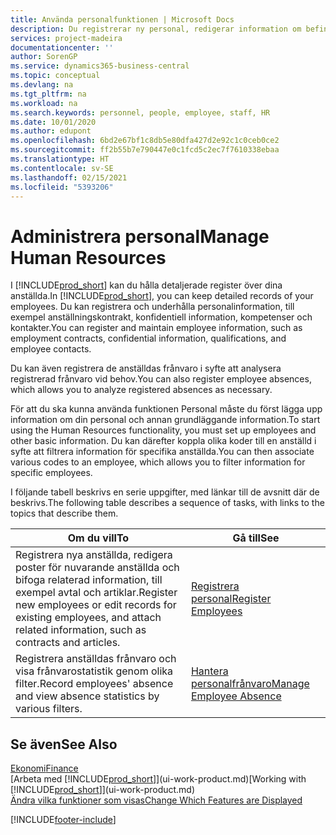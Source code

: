 ```yaml
---
title: Använda personalfunktionen | Microsoft Docs
description: Du registrerar ny personal, redigerar information om befintlig personal och registrerar och analyserar frånvaro.
services: project-madeira
documentationcenter: ''
author: SorenGP
ms.service: dynamics365-business-central
ms.topic: conceptual
ms.devlang: na
ms.tgt_pltfrm: na
ms.workload: na
ms.search.keywords: personnel, people, employee, staff, HR
ms.date: 10/01/2020
ms.author: edupont
ms.openlocfilehash: 6bd2e67bf1c8db5e80dfa427d2e92c1c0ceb0ce2
ms.sourcegitcommit: ff2b55b7e790447e0c1fcd5c2ec7f7610338ebaa
ms.translationtype: HT
ms.contentlocale: sv-SE
ms.lasthandoff: 02/15/2021
ms.locfileid: "5393206"
---
```

# <a name="manage-human-resources"></a><span data-ttu-id="0290d-103">Administrera personal</span><span class="sxs-lookup"><span data-stu-id="0290d-103">Manage Human Resources</span></span>
<span data-ttu-id="0290d-104">I [!INCLUDE[prod_short](includes/prod_short.md)] kan du hålla detaljerade register över dina anställda.</span><span class="sxs-lookup"><span data-stu-id="0290d-104">In [!INCLUDE[prod_short](includes/prod_short.md)], you can keep detailed records of your employees.</span></span> <span data-ttu-id="0290d-105">Du kan registrera och underhålla personalinformation, till exempel anställningskontrakt, konfidentiell information, kompetenser och kontakter.</span><span class="sxs-lookup"><span data-stu-id="0290d-105">You can register and maintain employee information, such as employment contracts, confidential information, qualifications, and employee contacts.</span></span>

<span data-ttu-id="0290d-106">Du kan även registrera de anställdas frånvaro i syfte att analysera registrerad frånvaro vid behov.</span><span class="sxs-lookup"><span data-stu-id="0290d-106">You can also register employee absences, which allows you to analyze registered absences as necessary.</span></span>

<span data-ttu-id="0290d-107">För att du ska kunna använda funktionen Personal måste du först lägga upp information om din personal och annan grundläggande information.</span><span class="sxs-lookup"><span data-stu-id="0290d-107">To start using the Human Resources functionality, you must set up employees and other basic information.</span></span> <span data-ttu-id="0290d-108">Du kan därefter koppla olika koder till en anställd i syfte att filtrera information för specifika anställda.</span><span class="sxs-lookup"><span data-stu-id="0290d-108">You can then associate various codes to an employee, which allows you to filter information for specific employees.</span></span>

<span data-ttu-id="0290d-109">I följande tabell beskrivs en serie uppgifter, med länkar till de avsnitt där de beskrivs.</span><span class="sxs-lookup"><span data-stu-id="0290d-109">The following table describes a sequence of tasks, with links to the topics that describe them.</span></span>

| <span data-ttu-id="0290d-110">Om du vill</span><span class="sxs-lookup"><span data-stu-id="0290d-110">To</span></span> | <span data-ttu-id="0290d-111">Gå till</span><span class="sxs-lookup"><span data-stu-id="0290d-111">See</span></span> |
| --- | --- |
| <span data-ttu-id="0290d-112">Registrera nya anställda, redigera poster för nuvarande anställda och bifoga relaterad information, till exempel avtal och artiklar.</span><span class="sxs-lookup"><span data-stu-id="0290d-112">Register new employees or edit records for existing employees, and attach related information, such as contracts and articles.</span></span> |[<span data-ttu-id="0290d-113">Registrera personal</span><span class="sxs-lookup"><span data-stu-id="0290d-113">Register Employees</span></span>](hr-how-register-employees.md) |
| <span data-ttu-id="0290d-114">Registrera anställdas frånvaro och visa frånvarostatistik genom olika filter.</span><span class="sxs-lookup"><span data-stu-id="0290d-114">Record employees' absence and view absence statistics by various filters.</span></span> |[<span data-ttu-id="0290d-115">Hantera personalfrånvaro</span><span class="sxs-lookup"><span data-stu-id="0290d-115">Manage Employee Absence</span></span>](hr-how-manage-absence.md) |

## <a name="see-also"></a><span data-ttu-id="0290d-116">Se även</span><span class="sxs-lookup"><span data-stu-id="0290d-116">See Also</span></span>
[<span data-ttu-id="0290d-117">Ekonomi</span><span class="sxs-lookup"><span data-stu-id="0290d-117">Finance</span></span>](finance.md)  
<span data-ttu-id="0290d-118">[Arbeta med [!INCLUDE[prod_short](includes/prod_short.md)]](ui-work-product.md)</span><span class="sxs-lookup"><span data-stu-id="0290d-118">[Working with [!INCLUDE[prod_short](includes/prod_short.md)]](ui-work-product.md)</span></span>  
[<span data-ttu-id="0290d-119">Ändra vilka funktioner som visas</span><span class="sxs-lookup"><span data-stu-id="0290d-119">Change Which Features are Displayed</span></span>](ui-experiences.md)        


[!INCLUDE[footer-include](includes/footer-banner.md)]